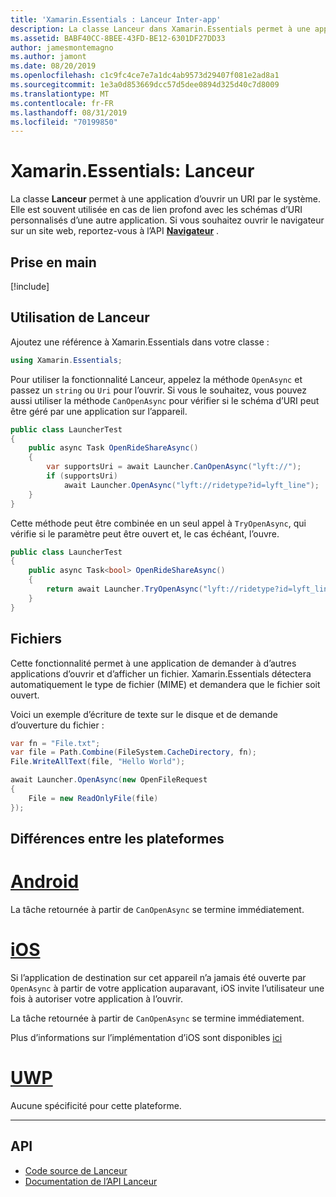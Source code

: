 ```yaml
---
title: 'Xamarin.Essentials : Lanceur Inter-app'
description: La classe Lanceur dans Xamarin.Essentials permet à une application d’ouvrir un URI par le système.
ms.assetid: BABF40CC-8BEE-43FD-BE12-6301DF27DD33
author: jamesmontemagno
ms.author: jamont
ms.date: 08/20/2019
ms.openlocfilehash: c1c9fc4ce7e7a1dc4ab9573d29407f081e2ad8a1
ms.sourcegitcommit: 1e3a0d853669dcc57d5dee0894d325d40c7d8009
ms.translationtype: MT
ms.contentlocale: fr-FR
ms.lasthandoff: 08/31/2019
ms.locfileid: "70199850"
---
```

# <a name="xamarinessentials-launcher"></a>Xamarin.Essentials: Lanceur

La classe **Lanceur** permet à une application d’ouvrir un URI par le système. Elle est souvent utilisée en cas de lien profond avec les schémas d’URI personnalisés d’une autre application. Si vous souhaitez ouvrir le navigateur sur un site web, reportez-vous à l’API **[Navigateur](open-browser.md)** .

## <a name="get-started"></a>Prise en main

[!include[](~/essentials/includes/get-started.md)]

## <a name="using-launcher"></a>Utilisation de Lanceur

Ajoutez une référence à Xamarin.Essentials dans votre classe :

```csharp
using Xamarin.Essentials;
```

Pour utiliser la fonctionnalité Lanceur, appelez la méthode `OpenAsync` et passez un `string` ou `Uri` pour l’ouvrir. Si vous le souhaitez, vous pouvez aussi utiliser la méthode `CanOpenAsync` pour vérifier si le schéma d’URI peut être géré par une application sur l’appareil.

```csharp
public class LauncherTest
{
    public async Task OpenRideShareAsync()
    {
        var supportsUri = await Launcher.CanOpenAsync("lyft://");
        if (supportsUri)
            await Launcher.OpenAsync("lyft://ridetype?id=lyft_line");
    }
}
```

Cette méthode peut être combinée en un seul appel à `TryOpenAsync`, qui vérifie si le paramètre peut être ouvert et, le cas échéant, l’ouvre.

```csharp
public class LauncherTest
{
    public async Task<bool> OpenRideShareAsync()
    {
        return await Launcher.TryOpenAsync("lyft://ridetype?id=lyft_line");
    }
}
```

## <a name="files"></a>Fichiers

Cette fonctionnalité permet à une application de demander à d’autres applications d’ouvrir et d’afficher un fichier. Xamarin.Essentials détectera automatiquement le type de fichier (MIME) et demandera que le fichier soit ouvert.

Voici un exemple d’écriture de texte sur le disque et de demande d’ouverture du fichier :

```csharp
var fn = "File.txt";
var file = Path.Combine(FileSystem.CacheDirectory, fn);
File.WriteAllText(file, "Hello World");

await Launcher.OpenAsync(new OpenFileRequest
{
    File = new ReadOnlyFile(file)
});
```

## <a name="platform-differences"></a>Différences entre les plateformes

# <a name="androidtabandroid"></a>[Android](#tab/android)

La tâche retournée à partir de `CanOpenAsync` se termine immédiatement.

# <a name="iostabios"></a>[iOS](#tab/ios)

Si l’application de destination sur cet appareil n’a jamais été ouverte par `OpenAsync` à partir de votre application auparavant, iOS invite l’utilisateur une fois à autoriser votre application à l’ouvrir.

La tâche retournée à partir de `CanOpenAsync` se termine immédiatement.

Plus d’informations sur l’implémentation d’iOS sont disponibles [ici](xref:UIKit.UIApplication.CanOpenUrl*)

# <a name="uwptabuwp"></a>[UWP](#tab/uwp)

Aucune spécificité pour cette plateforme.

-----

## <a name="api"></a>API

- [Code source de Lanceur](https://github.com/xamarin/Essentials/tree/master/Xamarin.Essentials/Launcher)
- [Documentation de l’API Lanceur](xref:Xamarin.Essentials.Launcher)
